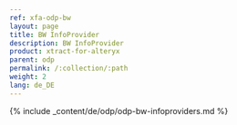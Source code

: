 ```yaml
---
ref: xfa-odp-bw
layout: page
title: BW InfoProvider
description: BW InfoProvider
product: xtract-for-alteryx
parent: odp
permalink: /:collection/:path
weight: 2
lang: de_DE
---
```



{% include _content/de/odp/odp-bw-infoproviders.md %} 